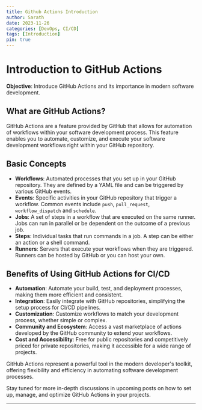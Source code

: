 ```yaml
---
title: Github Actions Introduction
author: Sarath
date: 2023-11-26
categories: [DevOps, CI/CD]
tags: [Introduction]
pin: true
---
```


# Introduction to GitHub Actions

**Objective**: Introduce GitHub Actions and its importance in modern software development.

## What are GitHub Actions?
GitHub Actions are a feature provided by GitHub that allows for automation of workflows within your software development process. This feature enables you to automate, customize, and execute your software development workflows right within your GitHub repository.

## Basic Concepts
- **Workflows**: Automated processes that you set up in your GitHub repository. They are defined by a YAML file and can be triggered by various GitHub events.
- **Events**: Specific activities in your GitHub repository that trigger a workflow. Common events include `push`, `pull_request`, `workflow_dispatch` and `schedule`.
- **Jobs**: A set of steps in a workflow that are executed on the same runner. Jobs can run in parallel or be dependent on the outcome of a previous job.
- **Steps**: Individual tasks that run commands in a job. A step can be either an action or a shell command.
- **Runners**: Servers that execute your workflows when they are triggered. Runners can be hosted by GitHub or you can host your own.

## Benefits of Using GitHub Actions for CI/CD
- **Automation**: Automate your build, test, and deployment processes, making them more efficient and consistent.
- **Integration**: Easily integrate with GitHub repositories, simplifying the setup process for CI/CD pipelines.
- **Customization**: Customize workflows to match your development process, whether simple or complex.
- **Community and Ecosystem**: Access a vast marketplace of actions developed by the GitHub community to extend your workflows.
- **Cost and Accessibility**: Free for public repositories and competitively priced for private repositories, making it accessible for a wide range of projects.

GitHub Actions represent a powerful tool in the modern developer's toolkit, offering flexibility and efficiency in automating software development processes.

Stay tuned for more in-depth discussions in upcoming posts on how to set up, manage, and optimize GitHub Actions in your projects.

---